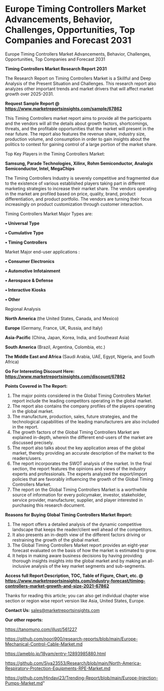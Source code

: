 # Europe Timing Controllers Market Advancements, Behavior, Challenges, Opportunities, Top Companies and Forecast 2031
 Europe Timing Controllers Market Advancements, Behavior, Challenges, Opportunities, Top Companies and Forecast 2031

<strong>Timing Controllers Market Research Report 2031</strong>

The Research Report on Timing Controllers Market is a Skillful and Deep Analysis of the Present Situation and Challenges. This research report also analyzes other important trends and market drivers that will affect market growth over 2025-2031.

<strong>Request Sample Report @ <a href=https://www.marketreportsinsights.com/sample/67862>https://www.marketreportsinsights.com/sample/67862</a></strong>

This Timing Controllers market report aims to provide all the participants and the vendors will all the details about growth factors, shortcomings, threats, and the profitable opportunities that the market will present in the near future. The report also features the revenue share, industry size, production volume, and consumption in order to gain insights about the politics to contest for gaining control of a large portion of the market share.

Top Key Players in the Timing Controllers Market:

<strong>Samsung, Parade Technologies, Xilinx, Rohm Semiconductor, Analogix Semiconductor, Intel, MegaChips</strong>

The Timing Controllers Industry is severely competitive and fragmented due to the existence of various established players taking part in different marketing strategies to increase their market share. The vendors operating in the market are profiled based on price, quality, brand, product differentiation, and product portfolio. The vendors are turning their focus increasingly on product customization through customer interaction.

Timing Controllers Market Major Types are:

<strong>• Universal Type

• Cumulative Type

• Timing Controllers</strong>

Market Major end-user applications :

<strong>• Consumer Electronics

• Automotive Infotainment

• Aerospace & Defense

• Interactive Kiosks

• Other</strong>

Regional Analysis

</u><strong><b>North America</b></strong> (the United States, Canada, and Mexico)

<strong><b>Europe </b></strong>(Germany, France, UK, Russia, and Italy)

<strong><b>Asia-Pacific</b></strong> (China, Japan, Korea, India, and Southeast Asia)

<strong><b>South America</b></strong> (Brazil, Argentina, Colombia, etc.)

<strong><b>The Middle East and Africa</b></strong> (Saudi Arabia, UAE, Egypt, Nigeria, and South Africa)

<strong>Go For Interesting Discount Here: <a href=https://www.marketreportsinsights.com/discount/67862>https://www.marketreportsinsights.com/discount/67862</a></strong>

<strong>Points Covered in The Report:</strong>
<ol>
  <li>The major points considered in the Global Timing Controllers Market report include the leading competitors operating in the global market.</li>
  <li>The report also contains the company profiles of the players operating in the global market.</li>
  <li>The manufacture, production, sales, future strategies, and the technological capabilities of the leading manufacturers are also included in the report.</li>
  <li>The growth factors of the Global Timing Controllers Market are explained in-depth, wherein the different end-users of the market are discussed precisely.</li>
  <li>The report also talks about the key application areas of the global market, thereby providing an accurate description of the market to the readers/users.</li>
  <li>The report incorporates the SWOT analysis of the market. In the final section, the report features the opinions and views of the industry experts and professionals. The experts analyzed the export/import policies that are favorably influencing the growth of the Global Timing Controllers Market.</li>
  <li>The report on the Global Timing Controllers Market is a worthwhile source of information for every policymaker, investor, stakeholder, service provider, manufacturer, supplier, and player interested in purchasing this research document.</li>
</ol>
<strong>Reasons for Buying Global Timing Controllers Market Report:</strong>

<ol>
  <li>The report offers a detailed analysis of the dynamic competitive landscape that keeps the reader/client well ahead of the competitors.</li>
  <li>It also presents an in-depth view of the different factors driving or restraining the growth of the global market.</li>
  <li>The Global Timing Controllers Market report provides an eight-year forecast evaluated on the basis of how the market is estimated to grow.</li>
  <li>It helps in making aware business decisions by having providing thorough insights insights into the global market and by making an all-inclusive analysis of the key market segments and sub-segments.</li>
</ol>
<strong>Access full Report Description, TOC, Table of Figure, Chart, etc. @ <a href=https://www.marketreportsinsights.com/industry-forecast/timing-controllers-market-growth-and-size-2021-67862>https://www.marketreportsinsights.com/industry-forecast/timing-controllers-market-growth-and-size-2021-67862</a></strong>


Thanks for reading this article; you can also get individual chapter wise section or region wise report version like Asia, United States, Europe.

<strong>Contact Us:</strong>
sales@marketreportsinsights.com

<strong>Our other reports:</strong>

<a href=https://tanomuno.com/illust/561227>https://tanomuno.com/illust/561227</a>

<a href=https://github.com/noori900/research-reports/blob/main/Europe-Mechanical-Control-Cable-Market.md>https://github.com/noori900/research-reports/blob/main/Europe-Mechanical-Control-Cable-Market.md</a>

<a href=https://ameblo.jp/18yam/entry-12893985880.html>https://ameblo.jp/18yam/entry-12893985880.html</a>

<a href=https://github.com/Siya23553/Research/blob/main/North-America-Respiratory-Protection-Equipments-RPE-Market.md>https://github.com/Siya23553/Research/blob/main/North-America-Respiratory-Protection-Equipments-RPE-Market.md</a>

<a href=https://github.com/Hindavi23/Trending-Report/blob/main/Europe-Injection-Pumps-Market.md>https://github.com/Hindavi23/Trending-Report/blob/main/Europe-Injection-Pumps-Market.md</a>"
